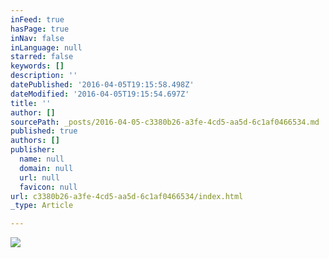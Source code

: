 ```yaml
---
inFeed: true
hasPage: true
inNav: false
inLanguage: null
starred: false
keywords: []
description: ''
datePublished: '2016-04-05T19:15:58.498Z'
dateModified: '2016-04-05T19:15:54.697Z'
title: ''
author: []
sourcePath: _posts/2016-04-05-c3380b26-a3fe-4cd5-aa5d-6c1af0466534.md
published: true
authors: []
publisher:
  name: null
  domain: null
  url: null
  favicon: null
url: c3380b26-a3fe-4cd5-aa5d-6c1af0466534/index.html
_type: Article

---
```

![](https://the-grid-user-content.s3-us-west-2.amazonaws.com/e71bcf3c-301f-409f-9fd0-9d87f1ca360e.jpg)